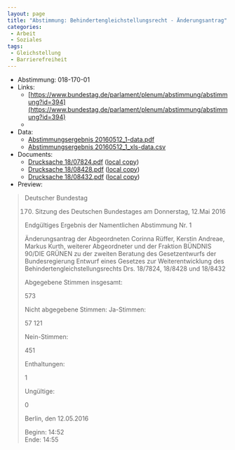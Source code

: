 ```yaml
---
layout: page
title: "Abstimmung: Behindertengleichstellungsrecht - Änderungsantrag"
categories:
 - Arbeit
 - Soziales
tags:
 - Gleichstellung
 - Barrierefreiheit
---
```


* Abstimmung: 018-170-01
* Links: 
    * [https://www.bundestag.de/parlament/plenum/abstimmung/abstimmung?id=394](https://www.bundestag.de/parlament/plenum/abstimmung/abstimmung?id=394)
    * 
* Data: 
    * [Abstimmungsergebnis 20160512_1-data.pdf](/res/abstimmungsliste/20160512_1-data.pdf)
    * [Abstimmungsergebnis 20160512_1_xls-data.csv](/res/abstimmungsliste/analyses/20160512_1_xls-data.csv)
* Documents: 
    * [Drucksache 18/07824.pdf](http://dip21.bundestag.de/dip21/btd/18/078/1807824.pdf) ([local copy](/res/abstimmungsdaten/018-170-01/1807824.pdf))
    * [Drucksache 18/08428.pdf](http://dip21.bundestag.de/dip21/btd/18/084/1808428.pdf) ([local copy](/res/abstimmungsdaten/018-170-01/1808428.pdf))
    * [Drucksache 18/08432.pdf](http://dip21.bundestag.de/dip21/btd/18/084/1808432.pdf) ([local copy](/res/abstimmungsdaten/018-170-01/1808432.pdf))
* Preview: 
> Deutscher Bundestag
> 
> 170. Sitzung des Deutschen Bundestages
> am Donnerstag, 12.Mai 2016
> 
> Endgültiges Ergebnis der Namentlichen Abstimmung Nr. 1
> 
> Änderungsantrag der Abgeordneten Corinna Rüffer, Kerstin Andreae, Markus Kurth,
> weiterer Abgeordneter und der Fraktion BÜNDNIS 90/DIE GRÜNEN
> zu der zweiten Beratung des Gesetzentwurfs der Bundesregierung
> Entwurf eines Gesetzes zur Weiterentwicklung des Behindertengleichstellungsrechts
> Drs. 18/7824, 18/8428 und 18/8432
> 
> Abgegebene Stimmen insgesamt:
> 
> 573
> 
> Nicht abgegebene Stimmen:
> Ja-Stimmen:
> 
> 57
> 121
> 
> Nein-Stimmen:
> 
> 451
> 
> Enthaltungen:
> 
> 1
> 
> Ungültige:
> 
> 0
> 
> Berlin, den 12.05.2016
> 
> Beginn: 14:52  
> Ende: 14:55
